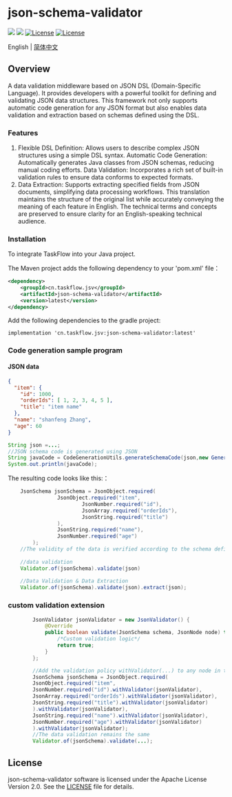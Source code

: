 json-schema-validator
============
<div align="left">
  <a href="javascript:void(0);"><img src="https://img.shields.io/badge/build-passing-brightgreen" /></a>
  <a href="javascript:void(0);" target="_blank"><img src="https://img.shields.io/badge/docs-latest-brightgreen" /></a>
  <a href="https://www.apache.org/licenses/LICENSE-2.0"><img src="https://img.shields.io/badge/License-Apache%202.0-blue.svg" alt="License"></a>
  <a href="https://central.sonatype.com/artifact/cn.taskflow.jsv/json-schema-validator?smo=true"><img src="https://img.shields.io/maven-metadata/v.svg?label=Maven%20Central&metadataUrl=https%3A%2F%2Frepo1.maven.org%2Fmaven2%2Fcn%2Ftaskflow%2Fjsv%2Fjson-schema-validator%2Fmaven-metadata.xml" alt="License"></a>
</div>

English | [简体中文](./README-zh_CN.md)

## Overview
A data validation middleware based on JSON DSL (Domain-Specific Language). It provides developers with a powerful toolkit for defining and validating JSON data structures. This framework not only supports automatic code generation for any JSON format but also enables data validation and extraction based on schemas defined using the DSL.

### Features
1. Flexible DSL Definition: Allows users to describe complex JSON structures using a simple DSL syntax.
   Automatic Code Generation: Automatically generates Java classes from JSON schemas, reducing manual coding efforts.
   Data Validation: Incorporates a rich set of built-in validation rules to ensure data conforms to expected formats.
4. Data Extraction: Supports extracting specified fields from JSON documents, simplifying data processing workflows.
   This translation maintains the structure of the original list while accurately conveying the meaning of each feature in English. The technical terms and concepts are preserved to ensure clarity for an English-speaking technical audience.

### Installation
To integrate TaskFlow into your Java project.

The Maven project adds the following dependency to your 'pom.xml' file：
```xml
<dependency>
    <groupId>cn.taskflow.jsv</groupId>
    <artifactId>json-schema-validator</artifactId>
    <version>latest</version>
</dependency>
```
Add the following dependencies to the gradle project:
```text
implementation 'cn.taskflow.jsv:json-schema-validator:latest'
```

### Code generation sample program

#### JSON data
```json
{
  "item": {
    "id": 1000,
    "orderIds": [ 1, 2, 3, 4, 5 ],
    "title": "item name"
  },
  "name": "shanfeng Zhang",
  "age": 60
} 
```
```java
String json =...;
//JSON schema code is generated using JSON
String javaCode = CodeGenerationUtils.generateSchemaCode(json,new GenerateOptional());
System.out.println(javaCode);
```
The resulting code looks like this:：
```java
    JsonSchema jsonSchema = JsonObject.required(
                JsonObject.required("item",
                        JsonNumber.required("id"),
                        JsonArray.required("orderIds"),
                        JsonString.required("title")
                ),
                JsonString.required("name"),
                JsonNumber.required("age")
        );
    //The validity of the data is verified according to the schema definition
    
    //data validation
    Validator.of(jsonSchema).validate(json)
        
    //Data Validation & Data Extraction
    Validator.of(jsonSchema).validate(json).extract(json);
```

### custom validation extension

```java
        JsonValidator jsonValidator = new JsonValidator() {
            @Override
            public boolean validate(JsonSchema schema, JsonNode node) throws ValidationException {
                /*Custom validation logic*/
                return true;
            }
        };

        //Add the validation policy withValidator(...) to any node in the Schema Optional
        JsonSchema jsonSchema = JsonObject.required(
        JsonObject.required("item",
        JsonNumber.required("id").withValidator(jsonValidator),
        JsonArray.required("orderIds").withValidator(jsonValidator),
        JsonString.required("title").withValidator(jsonValidator)
        ).withValidator(jsonValidator),
        JsonString.required("name").withValidator(jsonValidator),
        JsonNumber.required("age").withValidator(jsonValidator)
        ).withValidator(jsonValidator);
        //The data validation remains the same
        Validator.of(jsonSchema).validate(...);

```

## License

json-schema-validator software is licensed under the Apache License Version 2.0. See the [LICENSE](https://www.apache.org/licenses/LICENSE-2.0) file for details.
